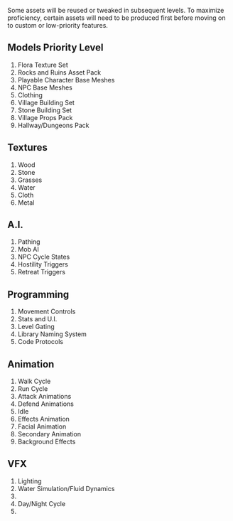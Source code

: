 Some assets will be reused or tweaked in subsequent levels.  To maximize proficiency, certain assets will need to be produced first before moving on to custom or low-priority features.

## Models Priority Level
1. Flora Texture Set
2. Rocks and Ruins Asset Pack
3. Playable Character Base Meshes
4. NPC Base Meshes
5. Clothing 
6. Village Building Set
7. Stone Building Set
8. Village Props Pack
7. Hallway/Dungeons Pack

## Textures
1. Wood 
2. Stone
3. Grasses
4. Water
5. Cloth
6. Metal

## A.I.
1. Pathing 
2. Mob AI
3. NPC Cycle States
4. Hostility Triggers
5. Retreat Triggers

## Programming
1. Movement Controls
2. Stats and U.I.
3. Level Gating
4. Library Naming System
5. Code Protocols

## Animation
1. Walk Cycle
2. Run Cycle
3. Attack Animations
4. Defend Animations
5. Idle
6. Effects Animation
7. Facial Animation
8. Secondary Animation
9. Background Effects

## VFX
1. Lighting
2. Water Simulation/Fluid Dynamics
3. 
4. Day/Night Cycle
5.
